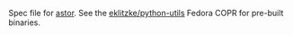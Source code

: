 Spec file for [astor](https://github.com/berkerpeksag/astor). See the [eklitzke/python-utils](https://copr.fedorainfracloud.org/coprs/eklitzke/python-utils/) Fedora COPR for pre-built binaries.
